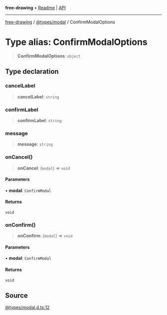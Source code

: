 **free-drawing** • [Readme](../../../README.md) \| [API](../../../modules.md)

***

[free-drawing](../../../README.md) / [@types/modal](../README.md) / ConfirmModalOptions

# Type alias: ConfirmModalOptions

> **ConfirmModalOptions**: `object`

## Type declaration

### cancelLabel

> **cancelLabel**: `string`

### confirmLabel

> **confirmLabel**: `string`

### message

> **message**: `string`

### onCancel()

> **onCancel**: (`modal`) => `void`

#### Parameters

• **modal**: `ConfirmModal`

#### Returns

`void`

### onConfirm()

> **onConfirm**: (`modal`) => `void`

#### Parameters

• **modal**: `ConfirmModal`

#### Returns

`void`

## Source

[@types/modal.d.ts:12](https://github.com/fabienwnklr/free-drawing/blob/master/src/@types/modal.d.ts#L12)
